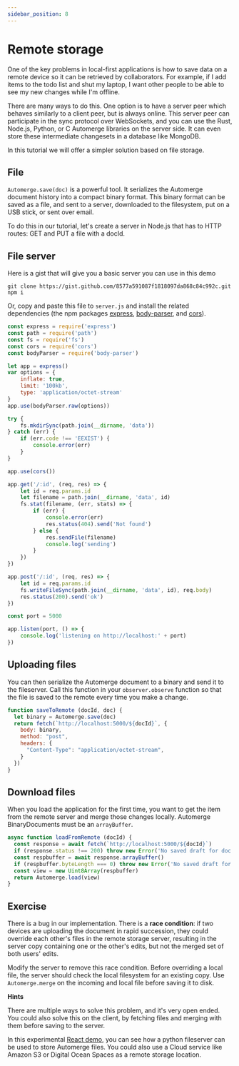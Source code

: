 ```yaml
---
sidebar_position: 8
---
```


# Remote storage

One of the key problems in local-first applications is how to save data on a remote device so it can be retrieved by collaborators. For example, if I add items to the todo list and shut my laptop, I want other people to be able to see my new changes while I'm offline.

There are many ways to do this. One option is to have a server peer which behaves similarly to a client peer, but is always online. This server peer can participate in the sync protocol over WebSockets, and you can use the Rust, Node.js, Python, or C Automerge libraries on the server side. It can even store these intermediate changesets in a database like MongoDB.

In this tutorial we will offer a simpler solution based on file storage. 

## File

```Automerge.save(doc)``` is a powerful tool. It serializes the Automerge document history into a compact binary format. This binary format can be saved as a file, and sent to a server, downloaded to the filesystem, put on a USB stick, or sent over email. 

To do this in our tutorial, let's create a server in Node.js that has to HTTP routes: GET and PUT a file with a docId.

## File server

Here is a gist that will give you a basic server you can use in this demo

```
git clone https://gist.github.com/8577a591087f1818097da868c84c992c.git
npm i 
```

Or, copy and paste this file to `server.js` and install the related dependencies (the npm packages [express](https://www.npmjs.com/package/express), [body-parser](https://www.npmjs.com/package/body-parser), and [cors](https://www.npmjs.com/package/cors)).

```js
const express = require('express')
const path = require('path')
const fs = require('fs')
const cors = require('cors')
const bodyParser = require('body-parser')

let app = express()
var options = {
	inflate: true,
	limit: '100kb',
	type: 'application/octet-stream'
}
app.use(bodyParser.raw(options))

try { 
	fs.mkdirSync(path.join(__dirname, 'data'))
} catch (err) {
	if (err.code !== 'EEXIST') {
		console.error(err)
	} 
}

app.use(cors())

app.get('/:id', (req, res) => {
	let id = req.params.id
	let filename = path.join(__dirname, 'data', id)
	fs.stat(filename, (err, stats) => {
		if (err) {
			console.error(err)
			res.status(404).send('Not found')
		} else { 
			res.sendFile(filename)
			console.log('sending')
		}
	})
})

app.post('/:id', (req, res) => {
	let id = req.params.id
	fs.writeFileSync(path.join(__dirname, 'data', id), req.body)
	res.status(200).send('ok')
})

const port = 5000

app.listen(port, () => {
	console.log('listening on http://localhost:' + port)
})
```

## Uploading files

You can then serialize the Automerge document to a binary and send it to the fileserver. Call this function in your `observer.observe` function so that the file is saved to the remote every time you make a change.

```js
function saveToRemote (docId, doc) {
  let binary = Automerge.save(doc)
  return fetch(`http://localhost:5000/${docId}`, {
    body: binary,
    method: "post",
    headers: {
      "Content-Type": "application/octet-stream",
    }
  })
}
```

## Download files

When you load the application for the first time, you want to get the item from the remote server and merge those changes locally. Automerge BinaryDocuments must be an `arrayBuffer`.

```js
async function loadFromRemote (docId) {
  const response = await fetch(`http://localhost:5000/${docId}`)
  if (response.status !== 200) throw new Error('No saved draft for doc with id=' + docId)
  const respbuffer = await response.arrayBuffer()
  if (respbuffer.byteLength === 0) throw new Error('No saved draft for doc with id=' + docId)
  const view = new Uint8Array(respbuffer)
  return Automerge.load(view)
}
```

## Exercise

There is a bug in our implementation. There is a **race condition**: if two devices are uploading the document in rapid succession, they could override each other's files in the remote storage server, resulting in the server copy containing one or the other's edits, but not the merged set of both users' edits. 

Modify the server to remove this race condition. Before overriding a local file, the server should check the local filesystem for an existing copy. Use `Automerge.merge` on the incoming and local file before saving it to disk.

**Hints**

There are multiple ways to solve this problem, and it's very open ended. You could also solve this on the client, by fetching files and merging with them before saving to the server.

In this experimental [React demo](https://github.com/alexjg/automerge-todomvc-http), you can see how a python fileserver can be used to store Automerge files. You could also use a Cloud service like Amazon S3 or Digital Ocean Spaces as a remote storage location. 

